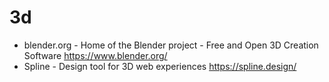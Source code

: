 # 3d

* blender.org - Home of the Blender project - Free and Open 3D Creation Software <https://www.blender.org/>
* Spline - Design tool for 3D web experiences <https://spline.design/>
